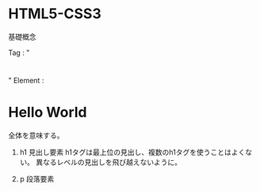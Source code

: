 # HTML5-CSS3
基礎概念

Tag : "<h1></h1>"
Element : <h1>Hello World</h1> 全体を意味する。

1. h1 見出し要素
h1タグは最上位の見出し、複数のh1タグを使うことはよくない。
異なるレベルの見出しを飛び越えないように。
  
2. p 段落要素
